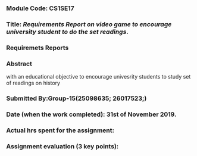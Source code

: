 ### Module Code: CS1SE17
### Title: *Requirements Report on video game to encourage university student to do the set readings*.
### Requiremets Reports
### Abstract
with an educational objective to encourage univesrity students to study set of readings on history 

### Submitted By:Group-15(25098635; 26017523;)
### Date (when the work completed): 31st of November 2019.
### Actual hrs spent for the assignment:
### Assignment evaluation (3 key points): 